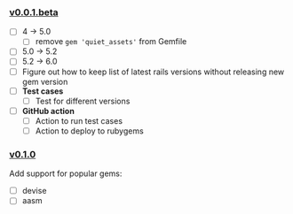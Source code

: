 ### [v0.0.1.beta](https://github.com/deepakmahakale/upgrader/milestone/1)
- [ ] 4 -> 5.0
  - [ ] remove `gem 'quiet_assets'` from Gemfile
- [ ] 5.0 -> 5.2
- [ ] 5.2 -> 6.0
- [ ] Figure out how to keep list of latest rails versions without releasing new gem version
- [ ] **Test cases**
  - [ ] Test for different versions
- [ ] **GitHub action**
  - [ ] Action to run test cases
  - [ ] Action to deploy to rubygems

### [v0.1.0](https://github.com/deepakmahakale/upgrader/milestone/3)
Add support for popular gems:
- [ ] devise
- [ ] aasm
